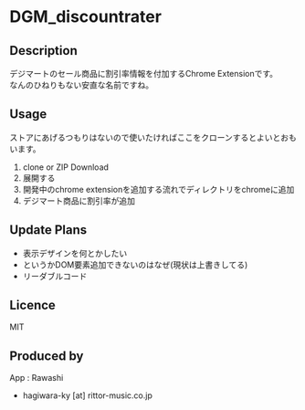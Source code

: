 # DGM_discountrater



## Description
デジマートのセール商品に割引率情報を付加するChrome Extensionです。  
なんのひねりもない安直な名前ですね。

## Usage

ストアにあげるつもりはないので使いたければここをクローンするとよいとおもいます。

1. clone or ZIP Download
1. 展開する
1. 開発中のchrome extensionを追加する流れでディレクトリをchromeに追加
1. デジマート商品に割引率が追加

## Update Plans

+ 表示デザインを何とかしたい
+ というかDOM要素追加できないのはなぜ(現状は上書きしてる)
+ リーダブルコード

## Licence
MIT

## Produced by
App : Rawashi  
   + hagiwara-ky [at] rittor-music.co.jp   
